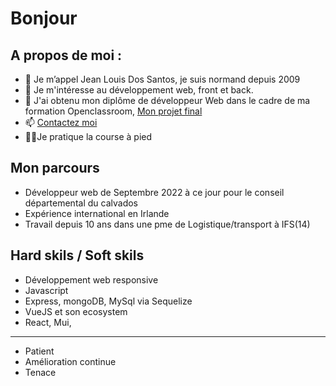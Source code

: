 # Bonjour

## A propos de moi :

- 👋 Je m’appel Jean Louis Dos Santos, je suis normand depuis 2009
- 👀 Je m'intéresse au développement web, front et back.
- 🌱 J'ai obtenu mon diplôme de développeur Web dans le cadre de ma formation Openclassroom, [Mon projet final](https://oc-p7-frontend.herokuapp.com/#/)
- 📫 [Contactez moi](mailto:jeanlouis.dossantos84@gmail.com)
- 🏃‍♂️Je pratique la course à pied

## Mon parcours

- Développeur web de Septembre 2022 à ce jour pour le conseil départemental du calvados
- Expérience international  en Irlande
- Travail depuis 10 ans dans une pme de Logistique/transport à IFS(14)

## Hard skils / Soft skils

- Développement web responsive
- Javascript
- Express, mongoDB, MySql via Sequelize
- VueJS et son ecosystem
- React, Mui, 
___
- Patient
- Amélioration continue
- Tenace


<!---
jeanlouisdossantos/jeanlouisdossantos is a ✨ special ✨ repository because its `README.md` (this file) appears on your GitHub profile.
You can click the Preview link to take a look at your changes.
--->


